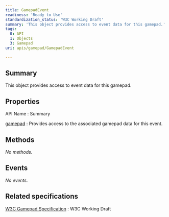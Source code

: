 ```yaml
---
title: GamepadEvent
readiness: 'Ready to Use'
standardization_status: 'W3C Working Draft'
summary: 'This object provides access to event data for this gamepad.'
tags:
  0: API
  1: Objects
  3: Gamepad
uri: apis/gamepad/GamepadEvent

---
```

## <span>Summary</span>

This object provides access to event data for this gamepad.

## <span>Properties</span>

API Name
:   Summary

[gamepad](/apis/gamepad/GamepadEvent/gamepad)
:   Provides access to the associated gamepad data for this event.

## <span>Methods</span>

*No methods.*

## <span>Events</span>

*No events.*

## <span>Related specifications</span>

[W3C Gamepad Specification](https://dvcs.w3.org/hg/gamepad/raw-file/default/gamepad.html)
:   W3C Working Draft
